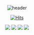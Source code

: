 <div align="center">

![header](https://capsule-render.vercel.app/api?type=waving&color=auto&height=300&section=header&text=Welcome&fontSize=70&desc=sowon's%20GitHub%20Profile)
<div align="center">
 
[![Hits](https://hits.seeyoufarm.com/api/count/incr/badge.svg?url=https%3A%2F%2Fgithub.com%2FWish-baek&count_bg=%23699142&title_bg=%239FB346&icon=smugmug.svg&icon_color=%23FFFFFF&title=hits&edge_flat=false)](https://hits.seeyoufarm.com)
</div>

![](https://img.shields.io/badge/Java-007396?style=for-the-badge&logo=OpenJDK&logoColor=white")
 <img src="https://img.shields.io/badge/Vue-green?style=for-the-badge&logo=Vue.js&logoColor=ffffff"/>
 <img src="https://img.shields.io/badge/GitHub-000000?style=for-the-badge&logo=GitHub&logoColor=ffffff"/>
 <img src="https://img.shields.io/badge/JavaScript-F7DF1E?style=for-the-badge&logo=GitHub&logoColor=ffffff"/>

